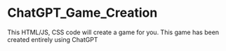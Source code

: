 # ChatGPT_Game_Creation
This HTML/JS, CSS code will create a game for you. This game has been created entirely using ChatGPT
